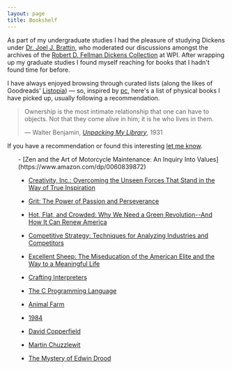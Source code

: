```yaml
---
layout: page
title: Bookshelf
---
```


As part of my undergraduate studies I had the pleasure of studying Dickens under [Dr. Joel J. Brattin](https://www.wpi.edu/people/faculty/jjb), who moderated our discussions amongst the archives of the [Robert D. Fellman Dickens Collection](https://web.wpi.edu/academics/library/collections/feilman-dickens.html) at WPI. After wrapping up my graduate studies I found myself reaching for books that I hadn't found time for before.  

I have always enjoyed browsing through curated lists (along the likes of Goodreads' [Listopia](https://www.goodreads.com/list)) — so, inspired by [pc](https://patrickcollison.com/bookshelf), here's a list of physical books I have picked up, usually following a recommendation.  

> Ownership is the most intimate relationship that one can have to objects. Not that they come alive in him; it is he who lives in them.  
>  
> — Walter Benjamin, <cite>[Unpacking My Library](http://www.ruthieosterman.com/wp-content/uploads/2014/03/walterbenjaminunpacking.pdf)</cite>, 1931  

If you have a recommendation or found this interesting [let me know](mailto:pmg@duck.com).  

<div style="margin-left: 25px;" markdown=1>
- [Zen and the Art of Motorcycle Maintenance: An Inquiry Into Values](https://www.amazon.com/dp/0060839872)  

- [Creativity, Inc.: Overcoming the Unseen Forces That Stand in the Way of True Inspiration](https://www.amazon.com/dp/0812993012)  

- [Grit: The Power of Passion and Perseverance](https://www.amazon.com/dp/1501111116)  

- [Hot, Flat, and Crowded: Why We Need a Green Revolution--And How It Can Renew America](https://www.amazon.com/dp/0374166854)  

- [Competitive Strategy: Techniques for Analyzing Industries and Competitors](https://www.amazon.com/dp/0684841487)  

- [Excellent Sheep: The Miseducation of the American Elite and the Way to a Meaningful Life](https://www.amazon.com/dp/1476702721)

- [Crafting Interpreters](https://www.amazon.com/dp/0990582930)  

- [The C Programming Language](https://www.amazon.com/dp/0131103628)  

- [Animal Farm](https://www.amazon.com/dp/0451526341)  

- [1984](https://www.amazon.com/dp/0451524934)  

- [David Copperfield](https://www.amazon.com/dp/0140439447)  

- [Martin Chuzzlewit](https://www.amazon.com/dp/0140436146)  

- [The Mystery of Edwin Drood](https://www.amazon.com/dp/0140439269)  
</div>  
